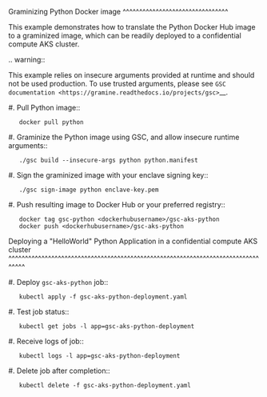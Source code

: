 Graminizing Python Docker image
^^^^^^^^^^^^^^^^^^^^^^^^^^^^^^^^

This example demonstrates how to translate the Python Docker Hub image to a
graminized image, which can be readily deployed to a confidential compute AKS
cluster.

.. warning::

   This example relies on insecure arguments provided at runtime and should not
   be used production. To use trusted arguments, please see `GSC documentation
   <https://gramine.readthedocs.io/projects/gsc>`__.

#. Pull Python image::

       docker pull python

#. Graminize the Python image using GSC, and allow insecure runtime arguments::

       ./gsc build --insecure-args python python.manifest

#. Sign the graminized image with your enclave signing key::

       ./gsc sign-image python enclave-key.pem

#. Push resulting image to Docker Hub or your preferred registry::

       docker tag gsc-python <dockerhubusername>/gsc-aks-python
       docker push <dockerhubusername>/gsc-aks-python

Deploying a "HelloWorld" Python Application in a confidential compute AKS cluster
^^^^^^^^^^^^^^^^^^^^^^^^^^^^^^^^^^^^^^^^^^^^^^^^^^^^^^^^^^^^^^^^^^^^^^^^^^^^^^^^^

#. Deploy `gsc-aks-python` job::

       kubectl apply -f gsc-aks-python-deployment.yaml

#. Test job status::

       kubectl get jobs -l app=gsc-aks-python-deployment

#. Receive logs of job::

       kubectl logs -l app=gsc-aks-python-deployment

#. Delete job after completion::

       kubectl delete -f gsc-aks-python-deployment.yaml
